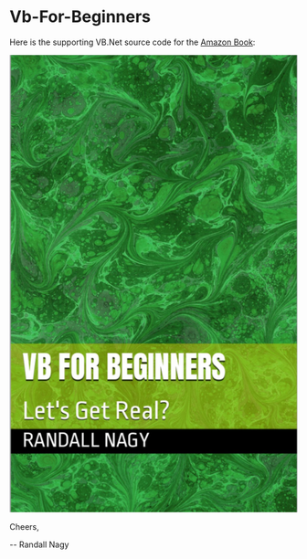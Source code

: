 # Vb-For-Beginners
Here is the supporting VB.Net source code for the [Amazon Book](https://www.amazon.com/dp/B09HRB796V):

![2012 Edition](https://github.com/soft9000/Vb-For-Beginners/blob/main/_Graphics/CoverAmazonKindle.png)

Cheers,

-- Randall Nagy


